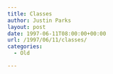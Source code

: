 ```yaml
---
title: Classes
author: Justin Parks
layout: post
date: 1997-06-11T08:00:00+00:00
url: /1997/06/11/classes/
categories:
  - Old

---
```

